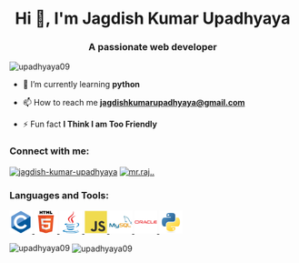 <h1 align="center">Hi 👋, I'm Jagdish Kumar Upadhyaya</h1>
<h3 align="center">A passionate web developer</h3>

<p align="left"> <img src="https://komarev.com/ghpvc/?username=upadhyaya09&label=Profile%20views&color=0e75b6&style=flat" alt="upadhyaya09" /> </p>

- 🌱 I’m currently learning **python**

- 📫 How to reach me **jagdishkumarupadhyaya@gmail.com**

- ⚡ Fun fact **I Think I am Too Friendly**

<h3 align="left">Connect with me:</h3>
<p align="left">
<a href="https://linkedin.com/in/jagdish-kumar-upadhyaya" target="blank"><img align="center" src="https://raw.githubusercontent.com/rahuldkjain/github-profile-readme-generator/master/src/images/icons/Social/linked-in-alt.svg" alt="jagdish-kumar-upadhyaya" height="30" width="40" /></a>
<a href="https://instagram.com/mr.raj.." target="blank"><img align="center" src="https://raw.githubusercontent.com/rahuldkjain/github-profile-readme-generator/master/src/images/icons/Social/instagram.svg" alt="mr.raj.." height="30" width="40" /></a>
</p>

<h3 align="left">Languages and Tools:</h3>
<p align="left"> <a href="https://www.cprogramming.com/" target="_blank" rel="noreferrer"> <img src="https://raw.githubusercontent.com/devicons/devicon/master/icons/c/c-original.svg" alt="c" width="40" height="40"/> </a> <a href="https://www.w3.org/html/" target="_blank" rel="noreferrer"> <img src="https://raw.githubusercontent.com/devicons/devicon/master/icons/html5/html5-original-wordmark.svg" alt="html5" width="40" height="40"/> </a> <a href="https://www.java.com" target="_blank" rel="noreferrer"> <img src="https://raw.githubusercontent.com/devicons/devicon/master/icons/java/java-original.svg" alt="java" width="40" height="40"/> </a> <a href="https://developer.mozilla.org/en-US/docs/Web/JavaScript" target="_blank" rel="noreferrer"> <img src="https://raw.githubusercontent.com/devicons/devicon/master/icons/javascript/javascript-original.svg" alt="javascript" width="40" height="40"/> </a> <a href="https://www.mysql.com/" target="_blank" rel="noreferrer"> <img src="https://raw.githubusercontent.com/devicons/devicon/master/icons/mysql/mysql-original-wordmark.svg" alt="mysql" width="40" height="40"/> </a> <a href="https://www.oracle.com/" target="_blank" rel="noreferrer"> <img src="https://raw.githubusercontent.com/devicons/devicon/master/icons/oracle/oracle-original.svg" alt="oracle" width="40" height="40"/> </a> <a href="https://www.python.org" target="_blank" rel="noreferrer"> <img src="https://raw.githubusercontent.com/devicons/devicon/master/icons/python/python-original.svg" alt="python" width="40" height="40"/> </a> </p>

<p><img align="left" src="https://github-readme-stats.vercel.app/api/top-langs?username=upadhyaya09&show_icons=true&locale=en&layout=compact" alt="upadhyaya09" /></p>

<p>&nbsp;<img align="center" src="https://github-readme-stats.vercel.app/api?username=upadhyaya09&show_icons=true&locale=en" alt="upadhyaya09" /></p>
